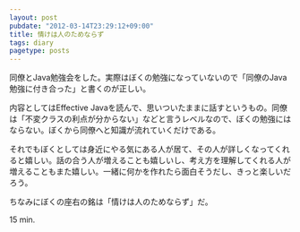 ```yaml
---
layout: post
pubdate: "2012-03-14T23:29:12+09:00"
title: 情けは人のためならず
tags: diary
pagetype: posts
---
```

同僚とJava勉強会をした。実際はぼくの勉強になっていないので「同僚のJava勉強に付き合った」と書くのが正しい。

内容としてはEffective Javaを読んで、思いついたままに話すというもの。同僚は「不変クラスの利点が分からない」などと言うレベルなので、ぼくの勉強にはならない。ぼくから同僚へと知識が流れていくだけである。

それでもぼくとしては身近にやる気にある人が居て、その人が詳しくなってくれると嬉しい。話の合う人が増えることも嬉しいし、考え方を理解してくれる人が増えることもまた嬉しい。一緒に何かを作れたら面白そうだし、きっと楽しいだろう。

ちなみにぼくの座右の銘は「情けは人のためならず」だ。

15 min.
